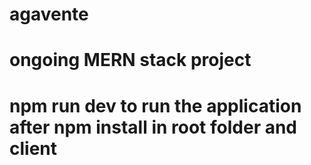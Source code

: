 # agavente
# ongoing MERN stack project
# npm run dev to run the application after npm install in root folder and client
